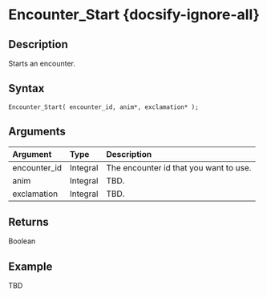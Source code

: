 # Encounter_Start {docsify-ignore-all}

## Description
Starts an encounter.

## Syntax
```gml
Encounter_Start( encounter_id, anim*, exclamation* );
```

## Arguments
| Argument | Type | Description |
| :-- | :-- | :-- |
| encounter_id | Integral | The encounter id that you want to use. |
| anim | Integral | TBD. |
| exclamation | Integral | TBD. |

## Returns
Boolean

## Example
TBD